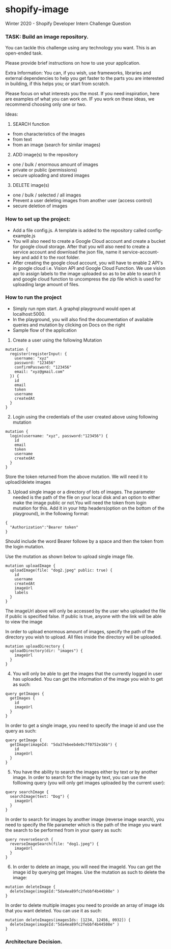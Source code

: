 # shopify-image

Winter 2020 - Shopify
Developer Intern Challenge Question

### TASK: Build an image repository.

You can tackle this challenge using any technology you want. This is an open-ended task.

Please provide brief instructions on how to use your application.

Extra Information: You can, if you wish, use frameworks, libraries and external dependencies to help you get faster to the parts you are interested in building, if this helps you; or start from scratch.

Please focus on what interests you the most. If you need inspiration, here are examples of what you can work on. IF you work on these ideas, we recommend choosing only one or two.

Ideas:

1. SEARCH function

- from characteristics of the images
- from text
- from an image (search for similar images)

2. ADD image(s) to the repository

- one / bulk / enormous amount of images
- private or public (permissions)
- secure uploading and stored images

3. DELETE image(s)

- one / bulk / selected / all images
- Prevent a user deleting images from another user (access control)
- secure deletion of images

### How to set up the project:

- Add a file config.js. A template is added to the repository called config-example.js
- You will also need to create a Google Cloud account and create a bucket for google cloud storage. After that you will also need to create a service account and download the json file, name it service-account-key and add it to the root folder.
- After creating the google cloud account, you will have to enable 2 API's in google cloud i.e. Vision API and Google Cloud Function. We use vision api to assign labels to the image uploaded so as to be able to search it and google cloud function to uncompress the zip file which is used for uploading large amount of files.

### How to run the project

- Simply run npm start. A graphql playground would open at localhost:5000.
- In the playground, you will also find the documentation of available queries and mutation by clicking on Docs on the right
- Sample flow of the application

1. Create a user using the following Mutation

```
mutation {
  register(registerInput: {
    username: "xyz"
    password: "123456"
    confirmPassword: "123456"
    email: "xyz@gmail.com"
  }) {
    id
    email
    token
    username
    createdAt
  }
}
```

2. Login using the credentials of the user created above using following mutation

```
mutation {
  login(username: "xyz", password:"123456") {
    id
    email
    token
    username
    createdAt
  }
}
```

Store the token returned from the above mutation. We will need it to upload/delete images

3. Upload single image or a directory of lots of images. The parameter needed is the path of the file on your local disk and an option to either make the image public or not.You will need the token from login mutation for this. Add it in your http headers(option on the bottom of the playground), in the following format:

```
{
  "Authorization":"Bearer token"
}
```

Should include the word Bearer followe by a space and then the token from the login mutation.

Use the mutation as shown below to upload single image file.

```
mutation uploadImage {
  uploadImage(file: "dog2.jpeg" public: true) {
    id
    username
    createdAt
    imageUrl
    labels
  }
}
```

The imageUrl above will only be accessed by the user who uploaded the file if public is specified false. If public is true, anyone with the link will be able to view the image

In order to upload enormous amount of images, specify the path of the directory you wish to upload. All files inside the directory will be uploaded.

```
mutation uploadDirectory {
  uploadDirectory(dir: "images") {
    imageUrl
  }
}
```

4. You will only be able to get the images that the currently logged in user has uploaded.
   You can get the information of the image you wish to get as such:

```
query getImages {
  getImages {
    id
    imageUrl
  }
}
```

In order to get a single image, you need to specify the image id and use the query as such:

```
query getImage {
  getImage(imageId: "5da37ebeebde0c7f0752e16b") {
    id
    imageUrl
  }
}
```

5. You have the ability to search the images either by text or by another image. In order to search for the image by text, you can use the folllowing query (you will only get images uploaded by the current user):

```
query searchImage {
  searchImage(text: "Dog") {
    imageUrl
  }
}
```

In order to search for images by another image (reverse image search), you need to specify the file parameter which is the path of the image you want the search to be performed from in your query as such:

```
query reverseSearch {
  reverseImageSearch(file: "dog1.jpeg") {
    imageUrl
  }
}
```

6. In order to delete an image, you will need the imageId. You can get the image id by querying get Images.
   Use the mutation as such to delete the image:

```
mutation deleteImage {
  deleteImage(imageId:"5da4ea89fc2febbf4b44508e" )
}
```

In order to delete multiple images you need to provide an array of image ids that you want deleted. You can use it as such:

```
mutation deleteImages(imagesIds: [1234, 12456, 0932]) {
  deleteImage(imageId:"5da4ea89fc2febbf4b44508e" )
}
```

### Architecture Decision.
